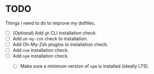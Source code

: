# TODO

Things I need to do to improve my dotfiles.

- [ ] (Optional) Add `gh` CLI installation check.
- [ ] Add `oh-my-zsh` check to installation.
- [ ] Add Oh-My-Zsh plugins to installation check.
- [ ] Add `nvm` installation check.
- [ ] Add `npm` installation check.
  - [ ] Make sure a minimum version of `npm` is installed (ideally LTS).

